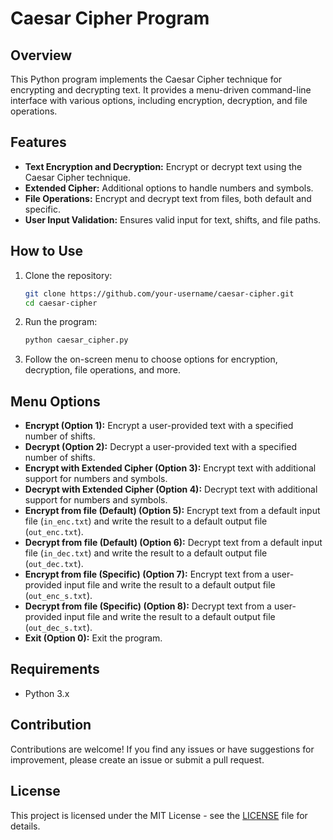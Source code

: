 # Caesar Cipher Program

## Overview

This Python program implements the Caesar Cipher technique for encrypting and decrypting text. It provides a menu-driven command-line interface with various options, including encryption, decryption, and file operations.

## Features

- **Text Encryption and Decryption:** Encrypt or decrypt text using the Caesar Cipher technique.
- **Extended Cipher:** Additional options to handle numbers and symbols.
- **File Operations:** Encrypt and decrypt text from files, both default and specific.
- **User Input Validation:** Ensures valid input for text, shifts, and file paths.

## How to Use

1. Clone the repository:

    ```bash
    git clone https://github.com/your-username/caesar-cipher.git
    cd caesar-cipher
    ```

2. Run the program:

    ```bash
    python caesar_cipher.py
    ```

3. Follow the on-screen menu to choose options for encryption, decryption, file operations, and more.

## Menu Options

- **Encrypt (Option 1):** Encrypt a user-provided text with a specified number of shifts.
- **Decrypt (Option 2):** Decrypt a user-provided text with a specified number of shifts.
- **Encrypt with Extended Cipher (Option 3):** Encrypt text with additional support for numbers and symbols.
- **Decrypt with Extended Cipher (Option 4):** Decrypt text with additional support for numbers and symbols.
- **Encrypt from file (Default) (Option 5):** Encrypt text from a default input file (`in_enc.txt`) and write the result to a default output file (`out_enc.txt`).
- **Decrypt from file (Default) (Option 6):** Decrypt text from a default input file (`in_dec.txt`) and write the result to a default output file (`out_dec.txt`).
- **Encrypt from file (Specific) (Option 7):** Encrypt text from a user-provided input file and write the result to a default output file (`out_enc_s.txt`).
- **Decrypt from file (Specific) (Option 8):** Decrypt text from a user-provided input file and write the result to a default output file (`out_dec_s.txt`).
- **Exit (Option 0):** Exit the program.

## Requirements

- Python 3.x

## Contribution

Contributions are welcome! If you find any issues or have suggestions for improvement, please create an issue or submit a pull request.

## License

This project is licensed under the MIT License - see the [LICENSE](LICENSE) file for details.

